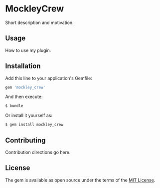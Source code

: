 # MockleyCrew
Short description and motivation.

## Usage
How to use my plugin.

## Installation
Add this line to your application's Gemfile:

```ruby
gem 'mockley_crew'
```

And then execute:
```bash
$ bundle
```

Or install it yourself as:
```bash
$ gem install mockley_crew
```

## Contributing
Contribution directions go here.

## License
The gem is available as open source under the terms of the [MIT License](https://opensource.org/licenses/MIT).
